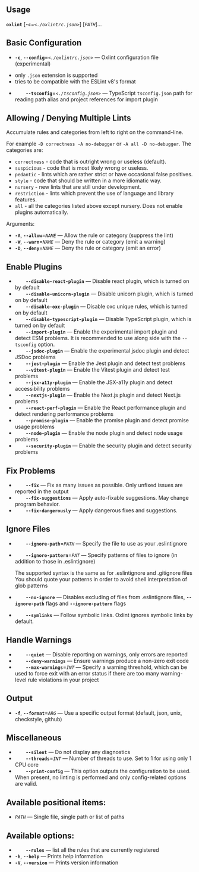 ## Usage

**`oxlint`** \[**`-c`**=_`<./oxlintrc.json>`_\] \[_`PATH`_\]...

## Basic Configuration

- **`-c`**, **`--config`**=_`<./oxlintrc.json>`_ &mdash;
  Oxlint configuration file (experimental)

* only `.json` extension is supported
* tries to be compatible with the ESLint v8's format

- **`    --tsconfig`**=_`<./tsconfig.json>`_ &mdash;
  TypeScript `tsconfig.json` path for reading path alias and project references for import plugin

## Allowing / Denying Multiple Lints

Accumulate rules and categories from left to right on the command-line.

For example `-D correctness -A no-debugger` or `-A all -D no-debugger`.
The categories are:

- `correctness` - code that is outright wrong or useless (default).
- `suspicious` - code that is most likely wrong or useless.
- `pedantic` - lints which are rather strict or have occasional false positives.
- `style` - code that should be written in a more idiomatic way.
- `nursery` - new lints that are still under development.
- `restriction` - lints which prevent the use of language and library features.
- `all` - all the categories listed above except nursery. Does not enable plugins automatically.

Arguments:

- **`-A`**, **`--allow`**=_`NAME`_ &mdash;
  Allow the rule or category (suppress the lint)
- **`-W`**, **`--warn`**=_`NAME`_ &mdash;
  Deny the rule or category (emit a warning)
- **`-D`**, **`--deny`**=_`NAME`_ &mdash;
  Deny the rule or category (emit an error)

## Enable Plugins

- **`    --disable-react-plugin`** &mdash;
  Disable react plugin, which is turned on by default
- **`    --disable-unicorn-plugin`** &mdash;
  Disable unicorn plugin, which is turned on by default
- **`    --disable-oxc-plugin`** &mdash;
  Disable oxc unique rules, which is turned on by default
- **`    --disable-typescript-plugin`** &mdash;
  Disable TypeScript plugin, which is turned on by default
- **`    --import-plugin`** &mdash;
  Enable the experimental import plugin and detect ESM problems. It is recommended to use along side with the `--tsconfig` option.
- **`    --jsdoc-plugin`** &mdash;
  Enable the experimental jsdoc plugin and detect JSDoc problems
- **`    --jest-plugin`** &mdash;
  Enable the Jest plugin and detect test problems
- **`    --vitest-plugin`** &mdash;
  Enable the Vitest plugin and detect test problems
- **`    --jsx-a11y-plugin`** &mdash;
  Enable the JSX-a11y plugin and detect accessibility problems
- **`    --nextjs-plugin`** &mdash;
  Enable the Next.js plugin and detect Next.js problems
- **`    --react-perf-plugin`** &mdash;
  Enable the React performance plugin and detect rendering performance problems
- **`    --promise-plugin`** &mdash;
  Enable the promise plugin and detect promise usage problems
- **`    --node-plugin`** &mdash;
  Enable the node plugin and detect node usage problems
- **`    --security-plugin`** &mdash;
  Enable the security plugin and detect security problems

## Fix Problems

- **`    --fix`** &mdash;
  Fix as many issues as possible. Only unfixed issues are reported in the output
- **`    --fix-suggestions`** &mdash;
  Apply auto-fixable suggestions. May change program behavior.
- **`    --fix-dangerously`** &mdash;
  Apply dangerous fixes and suggestions.

## Ignore Files

- **`    --ignore-path`**=_`PATH`_ &mdash;
  Specify the file to use as your .eslintignore
- **`    --ignore-pattern`**=_`PAT`_ &mdash;
  Specify patterns of files to ignore (in addition to those in .eslintignore)

  The supported syntax is the same as for .eslintignore and .gitignore files You should quote your patterns in order to avoid shell interpretation of glob patterns

- **`    --no-ignore`** &mdash;
  Disables excluding of files from .eslintignore files, **`--ignore-path`** flags and **`--ignore-pattern`** flags
- **`    --symlinks`** &mdash;
  Follow symbolic links. Oxlint ignores symbolic links by default.

## Handle Warnings

- **`    --quiet`** &mdash;
  Disable reporting on warnings, only errors are reported
- **`    --deny-warnings`** &mdash;
  Ensure warnings produce a non-zero exit code
- **`    --max-warnings`**=_`INT`_ &mdash;
  Specify a warning threshold, which can be used to force exit with an error status if there are too many warning-level rule violations in your project

## Output

- **`-f`**, **`--format`**=_`ARG`_ &mdash;
  Use a specific output format (default, json, unix, checkstyle, github)

## Miscellaneous

- **`    --silent`** &mdash;
  Do not display any diagnostics
- **`    --threads`**=_`INT`_ &mdash;
  Number of threads to use. Set to 1 for using only 1 CPU core
- **`    --print-config`** &mdash;
  This option outputs the configuration to be used. When present, no linting is performed and only config-related options are valid.

## Available positional items:

- _`PATH`_ &mdash;
  Single file, single path or list of paths

## Available options:

- **`    --rules`** &mdash;
  list all the rules that are currently registered
- **`-h`**, **`--help`** &mdash;
  Prints help information
- **`-V`**, **`--version`** &mdash;
  Prints version information
